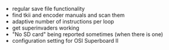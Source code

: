 - regular save file functionality
- find tkii and encoder manuals and scan them
- adaptive number of instructions per loop
- get superinvaders working
- "No SD card" being reported sometimes (when there is one)
- configuration setting for OSI Superboard II
